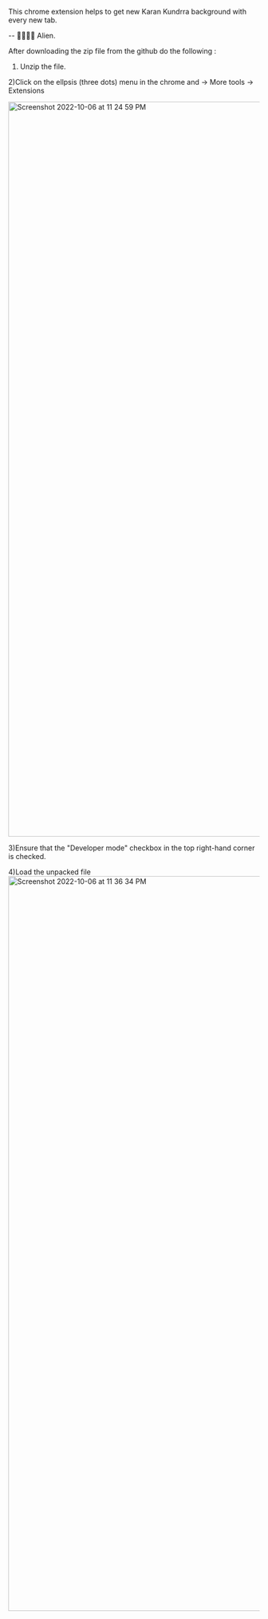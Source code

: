This chrome extension helps to get new Karan Kundrra background with every new tab.

-- 💜💜💜💜 Alien.

After downloading the zip file from the github do the following :


1) Unzip the file.

2)Click on the ellpsis (three dots) menu in the chrome and -> More tools -> Extensions

<img width="1470" alt="Screenshot 2022-10-06 at 11 24 59 PM" src="https://user-images.githubusercontent.com/110467096/194388977-b3990329-8c43-43dc-88e4-98426604485b.png">


3)Ensure that the "Developer mode" checkbox in the top right-hand corner is checked.

4)Load the unpacked file 
<img width="1470" alt="Screenshot 2022-10-06 at 11 36 34 PM" src="https://user-images.githubusercontent.com/110467096/194389038-82a36c96-c4b1-4168-9846-1776ee0a44f4.png">
